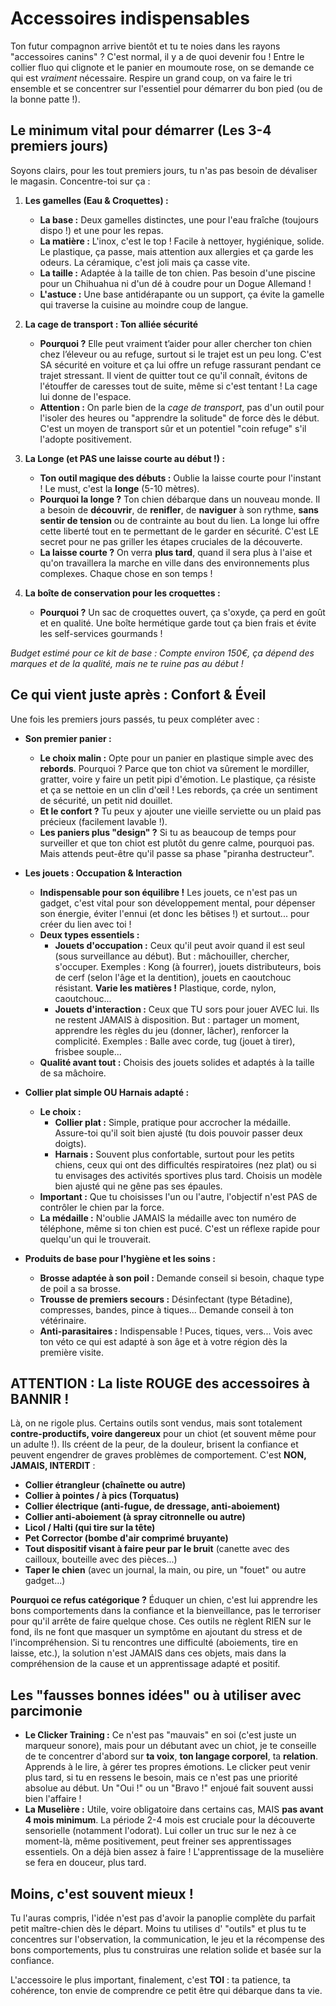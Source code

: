 # Accessoires indispensables

Ton futur compagnon arrive bientôt et tu te noies dans les rayons "accessoires canins" ? C'est normal, il y a de quoi devenir fou ! Entre le collier fluo qui clignote et le panier en moumoute rose, on se demande ce qui est *vraiment* nécessaire. Respire un grand coup, on va faire le tri ensemble et se concentrer sur l'essentiel pour démarrer du bon pied (ou de la bonne patte !).

## Le minimum vital pour démarrer (Les 3-4 premiers jours)

Soyons clairs, pour les tout premiers jours, tu n'as pas besoin de dévaliser le magasin. Concentre-toi sur ça :

1.  **Les gamelles (Eau & Croquettes) :**
    *   **La base :** Deux gamelles distinctes, une pour l'eau fraîche (toujours dispo !) et une pour les repas.
    *   **La matière :** L'inox, c'est le top ! Facile à nettoyer, hygiénique, solide. Le plastique, ça passe, mais attention aux allergies et ça garde les odeurs. La céramique, c'est joli mais ça casse vite.
    *   **La taille :** Adaptée à la taille de ton chien. Pas besoin d'une piscine pour un Chihuahua ni d'un dé à coudre pour un Dogue Allemand !
    *   **L'astuce :** Une base antidérapante ou un support, ça évite la gamelle qui traverse la cuisine au moindre coup de langue.

2.  **La cage de transport : Ton alliée sécurité**
    *   **Pourquoi ?** Elle peut vraiment t’aider pour aller chercher ton chien chez l’éleveur ou au refuge, surtout si le trajet est un peu long. C'est SA sécurité en voiture et ça lui offre un refuge rassurant pendant ce trajet stressant. Il vient de quitter tout ce qu'il connaît, évitons de l'étouffer de caresses tout de suite, même si c'est tentant ! La cage lui donne de l'espace.
    *   **Attention :** On parle bien de la *cage de transport*, pas d'un outil pour l'isoler des heures ou "apprendre la solitude" de force dès le début. C'est un moyen de transport sûr et un potentiel "coin refuge" s'il l'adopte positivement.

3.  **La Longe (et PAS une laisse courte au début !) :**
    *   **Ton outil magique des débuts :** Oublie la laisse courte pour l'instant ! Le must, c'est la **longe** (5-10 mètres).
    *   **Pourquoi la longe ?** Ton chien débarque dans un nouveau monde. Il a besoin de **découvrir**, de **renifler**, de **naviguer** à son rythme, **sans sentir de tension** ou de contrainte au bout du lien. La longe lui offre cette liberté tout en te permettant de le garder en sécurité. C'est LE secret pour ne pas griller les étapes cruciales de la découverte.
    *   **La laisse courte ?** On verra **plus tard**, quand il sera plus à l'aise et qu'on travaillera la marche en ville dans des environnements plus complexes. Chaque chose en son temps !

4.  **La boîte de conservation pour les croquettes :**
    *   **Pourquoi ?** Un sac de croquettes ouvert, ça s'oxyde, ça perd en goût et en qualité. Une boîte hermétique garde tout ça bien frais et évite les self-services gourmands !

*Budget estimé pour ce kit de base : Compte environ 150€, ça dépend des marques et de la qualité, mais ne te ruine pas au début !*

## Ce qui vient juste après : Confort & Éveil

Une fois les premiers jours passés, tu peux compléter avec :

*   **Son premier panier :**
    *   **Le choix malin :** Opte pour un panier en plastique simple avec des **rebords**. Pourquoi ? Parce que ton chiot va sûrement le mordiller, gratter, voire y faire un petit pipi d'émotion. Le plastique, ça résiste et ça se nettoie en un clin d'œil ! Les rebords, ça crée un sentiment de sécurité, un petit nid douillet.
    *   **Et le confort ?** Tu peux y ajouter une vieille serviette ou un plaid pas précieux (facilement lavable !).
    *   **Les paniers plus "design" ?** Si tu as beaucoup de temps pour surveiller et que ton chiot est plutôt du genre calme, pourquoi pas. Mais attends peut-être qu'il passe sa phase "piranha destructeur".

*   **Les jouets : Occupation & Interaction**
    *   **Indispensable pour son équilibre !** Les jouets, ce n'est pas un gadget, c'est vital pour son développement mental, pour dépenser son énergie, éviter l'ennui (et donc les bêtises !) et surtout... pour créer du lien avec toi !
    *   **Deux types essentiels :**
        *   **Jouets d'occupation :** Ceux qu'il peut avoir quand il est seul (sous surveillance au début). But : mâchouiller, chercher, s'occuper. Exemples : Kong (à fourrer), jouets distributeurs, bois de cerf (selon l'âge et la dentition), jouets en caoutchouc résistant. **Varie les matières !** Plastique, corde, nylon, caoutchouc...
        *   **Jouets d'interaction :** Ceux que TU sors pour jouer AVEC lui. Ils ne restent JAMAIS à disposition. But : partager un moment, apprendre les règles du jeu (donner, lâcher), renforcer la complicité. Exemples : Balle avec corde, tug (jouet à tirer), frisbee souple...
    *   **Qualité avant tout :** Choisis des jouets solides et adaptés à la taille de sa mâchoire.

*   **Collier plat simple OU Harnais adapté :**
    *   **Le choix :**
        *   **Collier plat :** Simple, pratique pour accrocher la médaille. Assure-toi qu'il soit bien ajusté (tu dois pouvoir passer deux doigts).
        *   **Harnais :** Souvent plus confortable, surtout pour les petits chiens, ceux qui ont des difficultés respiratoires (nez plat) ou si tu envisages des activités sportives plus tard. Choisis un modèle bien ajusté qui ne gêne pas ses épaules.
    *   **Important :** Que tu choisisses l'un ou l'autre, l'objectif n'est PAS de contrôler le chien par la force.
    *   **La médaille :** N'oublie JAMAIS la médaille avec ton numéro de téléphone, même si ton chien est pucé. C'est un réflexe rapide pour quelqu'un qui le trouverait.

*   **Produits de base pour l'hygiène et les soins :**
    *   **Brosse adaptée à son poil :** Demande conseil si besoin, chaque type de poil a sa brosse.
    *   **Trousse de premiers secours :** Désinfectant (type Bétadine), compresses, bandes, pince à tiques... Demande conseil à ton vétérinaire.
    *   **Anti-parasitaires :** Indispensable ! Puces, tiques, vers... Vois avec ton véto ce qui est adapté à son âge et à votre région dès la première visite.

## ATTENTION : La liste ROUGE des accessoires à BANNIR !

Là, on ne rigole plus. Certains outils sont vendus, mais sont totalement **contre-productifs, voire dangereux** pour un chiot (et souvent même pour un adulte !). Ils créent de la peur, de la douleur, brisent la confiance et peuvent engendrer de graves problèmes de comportement. C'est **NON, JAMAIS, INTERDIT** :

*   **Collier étrangleur (chaînette ou autre)**
*   **Collier à pointes / à pics (Torquatus)**
*   **Collier électrique (anti-fugue, de dressage, anti-aboiement)**
*   **Collier anti-aboiement (à spray citronnelle ou autre)**
*   **Licol / Halti (qui tire sur la tête)**
*   **Pet Corrector (bombe d'air comprimé bruyante)**
*   **Tout dispositif visant à faire peur par le bruit** (canette avec des cailloux, bouteille avec des pièces...)
*   **Taper le chien** (avec un journal, la main, ou pire, un "fouet" ou autre gadget...)

**Pourquoi ce refus catégorique ?**
Éduquer un chien, c'est lui apprendre les bons comportements dans la confiance et la bienveillance, pas le terroriser pour qu'il arrête de faire quelque chose. Ces outils ne règlent RIEN sur le fond, ils ne font que masquer un symptôme en ajoutant du stress et de l'incompréhension. Si tu rencontres une difficulté (aboiements, tire en laisse, etc.), la solution n'est JAMAIS dans ces objets, mais dans la compréhension de la cause et un apprentissage adapté et positif.

## Les "fausses bonnes idées" ou à utiliser avec parcimonie

*   **Le Clicker Training :** Ce n'est pas "mauvais" en soi (c'est juste un marqueur sonore), mais pour un débutant avec un chiot, je te conseille de te concentrer d'abord sur **ta voix**, **ton langage corporel**, ta **relation**. Apprends à le lire, à gérer tes propres émotions. Le clicker peut venir plus tard, si tu en ressens le besoin, mais ce n'est pas une priorité absolue au début. Un "Oui !" ou un "Bravo !" enjoué fait souvent aussi bien l'affaire !
*   **La Muselière :** Utile, voire obligatoire dans certains cas, MAIS **pas avant 4 mois minimum**. La période 2-4 mois est cruciale pour la découverte sensorielle (notamment l'odorat). Lui coller un truc sur le nez à ce moment-là, même positivement, peut freiner ses apprentissages essentiels. On a déjà bien assez à faire ! L'apprentissage de la muselière se fera en douceur, plus tard.

## Moins, c'est souvent mieux !

Tu l'auras compris, l'idée n'est pas d'avoir la panoplie complète du parfait petit maître-chien dès le départ. Moins tu utilises d' "outils" et plus tu te concentres sur l'observation, la communication, le jeu et la récompense des bons comportements, plus tu construiras une relation solide et basée sur la confiance.

L'accessoire le plus important, finalement, c'est **TOI** : ta patience, ta cohérence, ton envie de comprendre ce petit être qui débarque dans ta vie.
